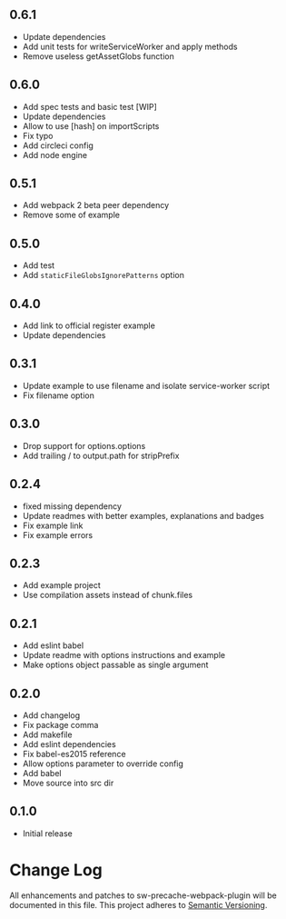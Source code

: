 ## 0.6.1

* Update dependencies
* Add unit tests for writeServiceWorker and apply methods
* Remove useless getAssetGlobs function

## 0.6.0

* Add spec tests and basic test [WIP]
* Update dependencies
* Allow to use [hash] on importScripts
* Fix typo
* Add circleci config
* Add node engine

## 0.5.1

* Add webpack 2 beta peer dependency
* Remove some of example

## 0.5.0

* Add test
* Add `staticFileGlobsIgnorePatterns` option

## 0.4.0

* Add link to official register example
* Update dependencies

## 0.3.1

* Update example to use filename and isolate service-worker script
* Fix filename option

## 0.3.0

* Drop support for options.options
* Add trailing / to output.path for stripPrefix

## 0.2.4

* fixed missing dependency
* Update readmes with better examples, explanations and badges
* Fix example link
* Fix example errors

## 0.2.3

* Add example project
* Use compilation assets instead of chunk.files

## 0.2.1

* Add eslint babel
* Update readme with options instructions and example
* Make options object passable as single argument

## 0.2.0

* Add changelog
* Fix package comma
* Add makefile
* Add eslint dependencies
* Fix babel-es2015 reference
* Allow options parameter to override config
* Add babel
* Move source into src dir

## 0.1.0

* Initial release

# Change Log
All enhancements and patches to sw-precache-webpack-plugin will be documented in this file.
This project adheres to [Semantic Versioning](http://semver.org/).
